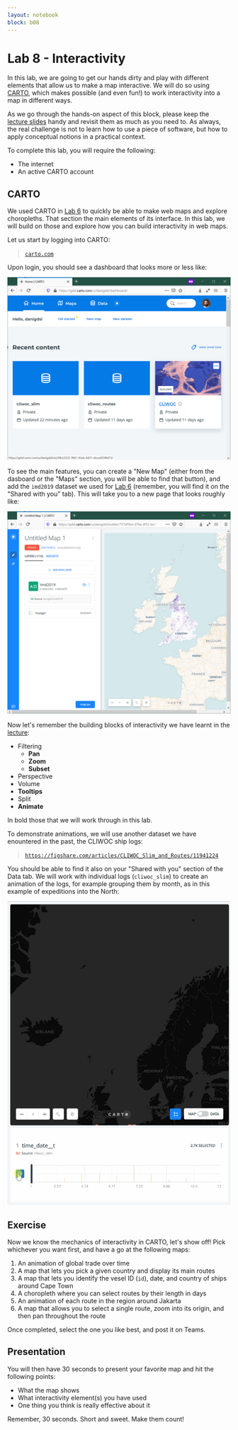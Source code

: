 ```yaml
---
layout: notebook
block: b08
---
```


# Lab 8 - Interactivity

In this lab, we are going to get our hands dirty and play with different elements that allow us to make a map interactive. We will do so using [CARTO](https://carto.com/), which makes possible (and even fun!) to work interactivity into a map in different ways.

As we go through the hands-on aspect of this block, please keep the [lecture slides](../slidedecks/lecture_08.html) handy and revisit them as much as you need to. As always, the real challenge is not to learn how to use a piece of software, but how to apply conceptual notions in a practical context.

To complete this lab, you will require the following:

- The internet
- An active CARTO account

## CARTO

We used CARTO in [Lab 6](../labs/lab_06.html) to quickly be able to make web maps and explore choropleths. That section the main elements of its interface. In this lab, we will build on those and explore how you can build interactivity in web maps.

Let us start by logging into CARTO:

> [`carto.com`](https://carto.com)

Upon login, you should see a dashboard that looks more or less like:

![CARTO dashboard](figs/carto_db.png)

To see the main features, you can create a "New Map" (either from the dasboard or the "Maps" section, you will be able to find that button), and add the `imd2019` dataset we used for [Lab 6](../labs/lab_06.html) (remember, you will find it on the "Shared with you" tab). This will take you to a new page that looks roughly like:

![CARTO map](figs/carto_map.png)

Now let's remember the building blocks of interactivity we have learnt in the [lecture](../slidedecks/lecture_08.html):

- Filtering
    - **Pan**
    - **Zoom**
    - **Subset**
- Perspective
- Volume
- **Tooltips**
- Split
- **Animate**

In bold those that we will work through in this lab.

To demonstrate animations, we will use another dataset we have enountered in the past, the CLIWOC ship logs:

> [`https://figshare.com/articles/CLIWOC_Slim_and_Routes/11941224`](https://figshare.com/articles/CLIWOC_Slim_and_Routes/11941224)

You should be able to find it also on your "Shared with you" section of the Data tab. We will work with individual logs (`cliwoc_slim`) to create an animation of the logs, for example grouping them by month, as in this example of expeditions into the North:

![North Expeditions](figs/north_pole.gif)

## Exercise

Now we know the mechanics of interactivity in CARTO, let's show off! Pick whichever you want first, and have a go at the following maps:

1. An animation of global trade over time
1. A map that lets you pick a given country and display its main routes
1. A map that lets you identify the vesel ID (`id`), date, and country of ships around Cape Town
1. A choropleth where you can select routes by their length in days
1. An animation of each route in the region around Jakarta
1. A map that allows you to select a single route, zoom into its origin, and then pan throughout the route

Once completed, select the one you like best, and post it on Teams.

## Presentation

You will then have 30 seconds to present your favorite map and hit the following points:

- What the map shows
- What interactivity element(s) you have used
- One thing you think is really effective about it

Remember, 30 seconds. Short and sweet. Make them count!
